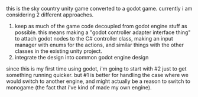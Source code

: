 ﻿this is the sky country unity game converted to a godot game. currently i am considering 2 different approaches. 

1. keep as much of the game code decoupled from godot engine stuff as possible. this means making a "godot controller adapter interface thing" to attach godot nodes to the C# controller class, making an input manager with enums for the actions, and similar things with the other classes in the existing unity project. 
2. integrate the design into common godot engine design

since this is my first time using godot, i'm going to start with #2 just to get something running quicker. but #1 is better for handling the case where we would switch to another engine, and might actually be a reason to switch to monogame (the fact that i've kind of made my own engine).


